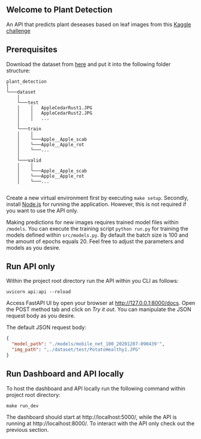 ## Welcome to Plant Detection

An API that predicts plant deseases based on leaf images from this [Kaggle challenge](https://www.kaggle.com/vipoooool/new-plant-diseases-dataset)

## Prerequisites

Download the dataset from [here](https://www.kaggle.com/vipoooool/new-plant-diseases-dataset) and put it into the following
folder structure:

```
plant_detection
│
└───dataset
    │
    └───test
    │    │   AppleCedarRust1.JPG
    │    │   AppleCedarRust2.JPG
    │    │   ...
    │
    └───train
    │    │   
    │    └───Apple__Apple_scab
    │    └───Apple__Apple_rot
    │    └───...
    │
    └───valid
    │    │   
    │    └───Apple__Apple_scab
    │    └───Apple__Apple_rot
    │    └───...
   

```


Create a new virtual environment first by executing `make setup`. Secondly, install [Node.js](https://nodejs.org/en/) for
running the application. However, this is not required if you want to use the API only.

Making predictions for new images requires trained model files within `/models`. You can execute the training script
`python run.py` for training the models defined within `src/models.py`. By default the batch size is 100 and the amount of epochs equals 20. 
Feel free to adjust the parameters and models as you desire.

## Run API only

Within the project root directory run the API within you CLI as follows:

```shell
uvicorn api:api --reload
```

Access FastAPI UI by open your browser at http://127.0.0.1:8000/docs. Open the POST method tab and click on *Try it out*.
You can manipulate the JSON request body as you desire.

The default JSON request body:
```json
{
  "model_path": "./models/mobile_net_100_20201207-090439'",
  "img_path": ",./dataset/test/PotatoHealthy1.JPG"
}
```

## Run Dashboard and API locally

To host the dashboard and API locally run the following command within project root directory:

```shell
make run_dev
```

The dashboard should start at http://localhost:5000/, while the API is running at http://localhost:8000/. To interact with the API only 
check out the previous section.




